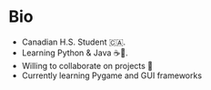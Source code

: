 # Bio
- Canadian H.S. Student 🇨🇦. 
- Learning Python & Java ☕🐍.
- Willing to collaborate on projects 🤝
- Currently learning Pygame and GUI frameworks 

